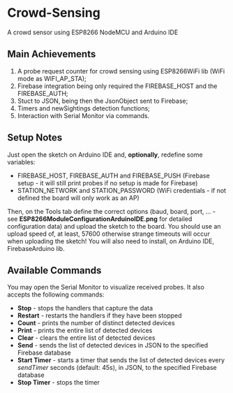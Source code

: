 # Crowd-Sensing
A crowd sensor using ESP8266 NodeMCU and Arduino IDE

## Main Achievements
1. A probe request counter for crowd sensing using ESP8266WiFi lib (WiFi mode as WIFI_AP_STA);
2. Firebase integration being only required the FIREBASE_HOST and the FIREBASE_AUTH;
3. Stuct to JSON, being then the JsonObject sent to Firebase;
4. Timers and newSightings detection functions;
5. Interaction with Serial Monitor via commands.

## Setup Notes
Just open the sketch on Arduino IDE and, <b>optionally</b>, redefine some variables:
- FIREBASE_HOST, FIREBASE_AUTH and FIREBASE_PUSH (Firebase setup - it will still print probes if no setup is made for Firebase)
- STATION_NETWORK and STATION_PASSWORD (WiFi credentials - if not defined the board will only work as an AP)

Then, on the Tools tab define the correct options (baud, board, port, ... - see <b>ESP8266ModuleConfigurationArduinoIDE.png</b> for detailed configuration data) and upload the sketch to the board. You should use an upload speed of, at least, 57600 otherwise strange timeouts will occur when uploading the sketch! 
You will also need to install, on Arduino IDE, FirebaseArduino lib.

## Available Commands
You may open the Serial Monitor to visualize received probes. 
It also accepts the following commands:
- <b>Stop</b> - stops the handlers that capture the data
- <b>Restart</b> - restarts the handlers if they have been stopped
- <b>Count</b> - prints the number of distinct detected devices
- <b>Print</b> - prints the entire list of detected devices
- <b>Clear</b> - clears the entire list of detected devices
- <b>Send</b> - sends the list of detected devices in JSON to the specified Firebase database
- <b>Start Timer</b> - starts a timer that sends the list of detected devices every *sendTimer* seconds (default: 45s), in JSON, to the specified Firebase database
- <b>Stop Timer</b> - stops the timer
